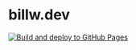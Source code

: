 # billw.dev

[![Build and deploy to GitHub Pages](https://github.com/Falklian/billw-website/actions/workflows/github-pages.yml/badge.svg)](https://github.com/Falklian/billw-website/actions/workflows/github-pages.yml)